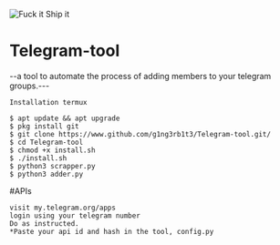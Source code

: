 <p align="left">
  <a><img title="Fuck it Ship it"src="https://forthebadge.com/images/featured/featured-fuck-it-ship-it.svg" ></a>
 </p>

# Telegram-tool
--a tool to automate the process of adding members to your telegram groups.---
```
Installation termux

$ apt update && apt upgrade
$ pkg install git
$ git clone https://www.github.com/g1ng3rb1t3/Telegram-tool.git/
$ cd Telegram-tool
$ chmod +x install.sh
$ ./install.sh
$ python3 scrapper.py
$ python3 adder.py
```
#APIs
```
visit my.telegram.org/apps
login using your telegram number
Do as instructed. 
*Paste your api id and hash in the tool, config.py
```
